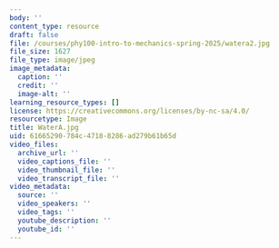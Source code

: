 ```yaml
---
body: ''
content_type: resource
draft: false
file: /courses/phy100-intro-to-mechanics-spring-2025/watera2.jpg
file_size: 1627
file_type: image/jpeg
image_metadata:
  caption: ''
  credit: ''
  image-alt: ''
learning_resource_types: []
license: https://creativecommons.org/licenses/by-nc-sa/4.0/
resourcetype: Image
title: WaterA.jpg
uid: 61665290-784c-4718-8286-ad279b61b65d
video_files:
  archive_url: ''
  video_captions_file: ''
  video_thumbnail_file: ''
  video_transcript_file: ''
video_metadata:
  source: ''
  video_speakers: ''
  video_tags: ''
  youtube_description: ''
  youtube_id: ''
---
```

